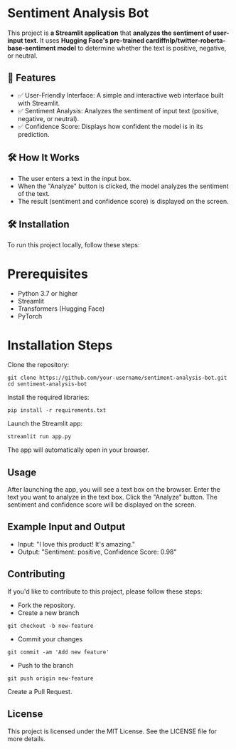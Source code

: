 # Sentiment Analysis Bot

This project is **a Streamlit application** that **analyzes the sentiment of user-input text**. It uses **Hugging Face's pre-trained cardiffnlp/twitter-roberta-base-sentiment model** to determine whether the text is positive, negative, or neutral.

## 📌 Features
- ✅ User-Friendly Interface: A simple and interactive web interface built with Streamlit.
- ✅ Sentiment Analysis: Analyzes the sentiment of input text (positive, negative, or neutral).
- ✅ Confidence Score: Displays how confident the model is in its prediction.

## 🛠️ How It Works
- The user enters a text in the input box.
- When the "Analyze" button is clicked, the model analyzes the sentiment of the text.
- The result (sentiment and confidence score) is displayed on the screen.

## 🛠️ Installation
To run this project locally, follow these steps:
# Prerequisites
- Python 3.7 or higher
- Streamlit
- Transformers (Hugging Face)
- PyTorch
# Installation Steps
Clone the repository:
```
git clone https://github.com/your-username/sentiment-analysis-bot.git
cd sentiment-analysis-bot
```
Install the required libraries:
```
pip install -r requirements.txt
```
Launch the Streamlit app:
```
streamlit run app.py
```
The app will automatically open in your browser.
## Usage
After launching the app, you will see a text box on the browser.
Enter the text you want to analyze in the text box.
Click the "Analyze" button.
The sentiment and confidence score will be displayed on the screen.
## Example Input and Output
- Input: "I love this product! It's amazing."
- Output: "Sentiment: positive, Confidence Score: 0.98"
## Contributing
If you'd like to contribute to this project, please follow these steps:
- Fork the repository.
- Create a new branch
```
git checkout -b new-feature
```
- Commit your changes
```
git commit -am 'Add new feature'
```
- Push to the branch
```
git push origin new-feature
```
Create a Pull Request.
## License
This project is licensed under the MIT License. See the LICENSE file for more details.
